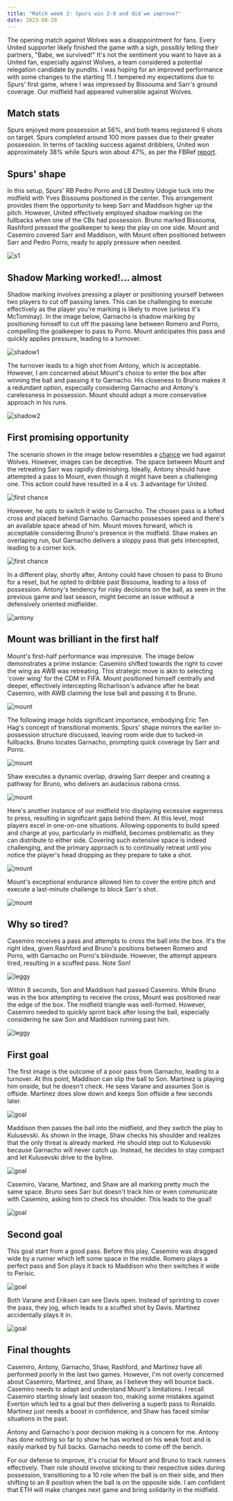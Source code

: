 ```yaml
---
title: "Match week 2: Spurs win 2-0 and did we improve?"
date: 2023-08-20
---
```


The opening match against Wolves was a disappointment for fans. Every United supporter likely finished the game with a sigh, possibly telling their partners, "Babe, we survived!" It's not the sentiment you want to have as a United fan, especially against Wolves, a team considered a potential relegation candidate by pundits. I was hoping for an improved performance with some changes to the starting 11. I tempered my expectations due to Spurs' first game, where I was impressed by Bissouma and Sarr's ground coverage. Our midfield had appeared vulnerable against Wolves. 

<h2>Match stats</h2>

Spurs enjoyed more possession at 56%, and both teams registered 6 shots on target. Spurs completed around 100 more passes due to their greater possession. In terms of tackling success against dribblers, United won approximately 38% while Spurs won about 47%, as per the FBRef [report](https://fbref.com/en/squads/19538871/2023-2024/matchlogs/c9/defense/Manchester-United-Match-Logs-Premier-League).

<h2>Spurs' shape</h2>

In this setup, Spurs' RB Pedro Porro and LB Destiny Udogie tuck into the midfield with Yves Bissouma positioned in the center. This arrangement provides them the opportunity to keep Sarr and Maddison higher up the pitch. However, United effectively employed shadow marking on the fullbacks when one of the CBs had possession. Bruno marked Bissouma, Rashford pressed the goalkeeper to keep the play on one side. Mount and Casemiro covered Sarr and Maddison, with Mount often positioned between Sarr and Pedro Porro, ready to apply pressure when needed.

![s1](/red-army-recaps/assets/spurs_away_wk_2/spurs_shape.jpg) 

<h2>Shadow Marking worked!... almost</h2>

Shadow marking involves pressing a player or positioning yourself between two players to cut off passing lanes. This can be challenging to execute effectively as the player you're marking is likely to move (unless it's McTominay). In the image below, Garnacho is shadow marking by positioning himself to cut off the passing lane between Romero and Porro, compelling the goalkeeper to pass to Porro. Mount anticipates this pass and quickly applies pressure, leading to a turnover.

![shadow1](/red-army-recaps/assets/spurs_away_wk_2/shadow_1.jpg) 

The turnover leads to a high shot from Antony, which is acceptable. However, I am concerned about Mount's choice to enter the box after winning the ball and passing it to Garnacho. His closeness to Bruno makes it a redundant option, especially considering Garnacho and Antony's carelessness in possession. Mount should adopt a more conservative approach in his runs.

![shadow2](/red-army-recaps/assets/spurs_away_wk_2/shadow_2.jpg) 

<h2>First promising opportunity</h2>

The scenario shown in the image below resembles a [chance](https://suraj-ponnaganti.github.io/red-army-recaps/2023/08/18/UnitedVsWolves.html) we had against Wolves. However, images can be deceptive. The space between Mount and the retreating Sarr was rapidly diminishing. Ideally, Antony should have attempted a pass to Mount, even though it might have been a challenging one. This action could have resulted in a 4 vs. 3 advantage for United.

![first chance](/red-army-recaps/assets/spurs_away_wk_2/first_chance.jpg) 

However, he opts to switch it wide to Garnacho. The chosen pass is a lofted cross and placed behind Garnacho. Garnacho possesses speed and there's an available space ahead of him. Mount moves forward, which is acceptable considering Bruno's presence in the midfield. Shaw makes an overlaping run, but Garnacho delivers a sloppy pass that gets intercepted, leading to a corner kick.

![first chance](/red-army-recaps/assets/spurs_away_wk_2/first_chance_2.jpg) 

In a different play, shortly after, Antony could have chosen to pass to Bruno for a reset, but he opted to dribble past Bissouma, leading to a loss of possession. Antony's tendency for risky decisions on the ball, as seen in the previous game and last season, might become an issue without a defensively oriented midfielder.

![antony](/red-army-recaps/assets/spurs_away_wk_2/antony_careless.jpg) 

<h2>Mount was brilliant in the first half</h2>

Mount's first-half performance was impressive. The image below demonstrates a prime instance: Casemiro shifted towards the right to cover the wing as AWB was retreating. This strategic move is akin to selecting 'cover wing' for the CDM in FIFA. Mount positioned himself centrally and deeper, effectively intercepting Richarlison's advance after he beat Casemiro, with AWB claiming the lose ball and passing it to Bruno.

![mount](/red-army-recaps/assets/spurs_away_wk_2/mount_1.jpg) 

The following image holds significant importance, embodying Eric Ten Hag's concept of transitional moments. Spurs' shape mirrors the earlier in-possession structure discussed, leaving room wide due to tucked-in fullbacks. Bruno locates Garnacho, prompting quick coverage by Sarr and Porro. 

![mount](/red-army-recaps/assets/spurs_away_wk_2/mount_2.jpg) 

Shaw executes a dynamic overlap, drawing Sarr deeper and creating a pathway for Bruno, who delivers an audacious rabona cross.

![mount](/red-army-recaps/assets/spurs_away_wk_2/mount_3.jpg) 

Here's another instance of our midfield trio displaying excessive eagerness to press, resulting in significant gaps behind them. At this level, most players excel in one-on-one situations. Allowing opponents to build speed and charge at you, particularly in midfield, becomes problematic as they can distribute to either side. Covering such extensive space is indeed challenging, and the primary approach is to continually retreat until you notice the player's head dropping as they prepare to take a shot.

![mount](/red-army-recaps/assets/spurs_away_wk_2/mount_4.jpg) 

Mount's exceptional endurance allowed him to cover the entire pitch and execute a last-minute challenge to block Sarr's shot.

![mount](/red-army-recaps/assets/spurs_away_wk_2/mount_5.jpg) 

<h2>Why so tired?</h2>

Casemiro receives a pass and attempts to cross the ball into the box. It's the right idea, given Rashford and Bruno's positions between Romero and Porro, with Garnacho on Porro's blindside. However, the attempt appears tired, resulting in a scuffed pass. Note Son!

![leggy](/red-army-recaps/assets/spurs_away_wk_2/leggy.jpg) 

Within 8 seconds, Son and Maddison had passed Casemiro. While Bruno was in the box attempting to receive the cross, Mount was positioned near the edge of the box. The midfield triangle was well-formed. However, Casemiro needed to quickly sprint back after losing the ball, especially considering he saw Son and Maddison running past him.

![leggy](/red-army-recaps/assets/spurs_away_wk_2/leggy_2.jpg) 

<h2>First goal</h2>

The first image is the outcome of a poor pass from Garnacho, leading to a turnover. At this point, Maddison can slip the ball to Son. Martinez is playing him onside, but he doesn't check. He sees Varane and assumes Son is offside. Martinez does slow down and keeps Son offside a few seconds later.

![goal](/red-army-recaps/assets/spurs_away_wk_2/goal_1.jpg) 

Maddison then passes the ball into the midfield, and they switch the play to Kulusevski. As shown in the image, Shaw checks his shoulder and realizes that the only threat is already marked. He should step out to Kulusevski because Garnacho will never catch up. Instead, he decides to stay compact and let Kulusevski drive to the byline.

![goal](/red-army-recaps/assets/spurs_away_wk_2/goal_2.jpg) 

Casemiro, Varane, Martinez, and Shaw are all marking pretty much the same space. Bruno sees Sarr but doesn't track him or even communicate with Casemiro, asking him to check his shoulder. This leads to the goal!

![goal](/red-army-recaps/assets/spurs_away_wk_2/goal_3.jpg) 

<h2>Second goal</h2>

This goal start from a good pass. Before this play, Casemiro was dragged wide by a runner which left some space in the middle. Romero plays a perfect pass and Son plays it back to Maddison who then switches it wide to Perisic. 

![goal](/red-army-recaps/assets/spurs_away_wk_2/goal2_1.jpg) 

Both Varane and Eriksen can see Davis open. Instead of sprinting to cover the pass, they jog, which leads to a scuffed shot by Davis. Martinez accidentally plays it in.

![goal](/red-army-recaps/assets/spurs_away_wk_2/goal2_1.jpg) 


<h2>Final thoughts</h2>

Casemiro, Antony, Garnacho, Shaw, Rashford, and Martinez have all performed poorly in the last two games. However, I'm not overly concerned about Casemiro, Martinez, and Shaw, as I believe they will bounce back. Casemiro needs to adapt and understand Mount's limitations. I recall Casemiro starting slowly last season too, making some mistakes against Everton which led to a goal but then delivering a superb pass to Ronaldo. Martinez just needs a boost in confidence, and Shaw has faced similar situations in the past.

Antony and Garnacho's poor decision making is a concern for me. Antony has done nothing so far to show he has worked on his weak foot and is easily marked by full backs. Garnacho needs to come off the bench. 

For our defense to improve, it's crucial for Mount and Bruno to track runners effectively. Their role should involve sticking to their respective sides during possession, transitioning to a 10 role when the ball is on their side, and then shifting to an 8 position when the ball is on the opposite side. I am confident that ETH will make changes next game and bring solidarity in the midfield. 